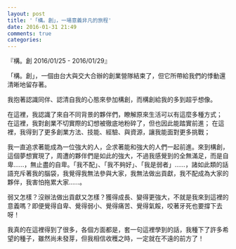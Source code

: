 ```yaml
---
layout: post
title: '「構。創」，一場意義非凡的旅程'
date: 2016-01-31 21:49
comments: true
categories: 
---
```

『構。創 2016/01/25 - 2016/01/29』

「構。創」，一個由台大與交大合辦的創業營隊結束了，但它所帶給我們的悸動還清晰地留存著。

我抱著認識同伴、認清自我的心態來參加構創，而構創給我的多到超乎想像。

<!-- more -->

在這裡，我認識了來自不同背景的夥伴們，瞭解原來生活可以有這麼多種方式；
在這裡，我對創業不切實際的幻想被徹底地粉碎了，但也因此能踏實前進；
在這裡，我得到了更多創業方法、技能、經驗、與資源，讓我能面對更多挑戰；

我一直追求著能成為一位強大的人，企求著能和強大的人們一起前進。來到構創，這個夢想實現了，周遭的夥伴們是如此的強大，不過我感覺到的全無滿足，而是自卑......，無止盡的自卑。「我不配」、「我不夠好」、「我是弱者」......，諸如此類的話語充斥著我的腦袋，我覺得我無法參與大家，我無法做出貢獻，我不配成為大家的夥伴，我害怕拖累大家......。

弱又怎樣？沒辦法做出貢獻又怎樣？獲得成長、變得更強大，不就是我來到這裡的意義嗎？即便覺得自卑、覺得弱小、覺得痛苦、覺得氣餒，咬著牙死也要撐下去呀！

我真的在這裡得到了很多，各個方面都是，套一句這裡學到的話，我種下了許多希望的種子，雖然尚未發芽，但我相信收穫之時，一定就在不遠的前方了！